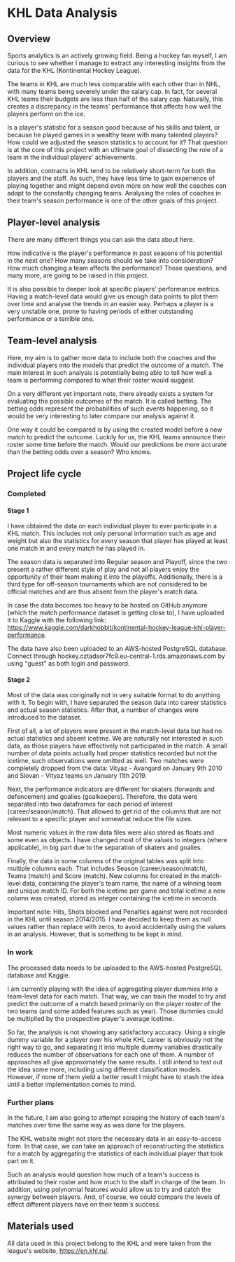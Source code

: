 # KHL Data Analysis
## Overview
Sports analytics is an actively growing field. Being a hockey fan myself, I am curious to see whether I manage to extract any interesting insights from the data for the KHL (Kontinental Hockey League).

The teams in KHL are much less comparable with each other than in NHL, with many teams being severely under the salary cap. In fact, for several KHL teams their budgets are less than half of the salary cap. Naturally, this creates a discrepancy in the teams' performance that affects how well the players perform on the ice.

Is a player's statistic for a season good because of his skills and talent, or because he played games in a wealthy team with many talented players? How could we adjusted the season statistics to account for it? That question is at the core of this project with an ultimate goal of dissecting the role of a team in the individual players' achievements.

In addition, contracts in KHL tend to be relatively short-term for both the players and the staff. As such, they have less time to gain experience of playing together and might depend even more on how well the coaches can adapt to the constantly changing teams. Analysing the roles of coaches in their team's season performance is one of the other goals of this project.

## Player-level analysis
There are many different things you can ask the data about here.

How indicative is the player's performance in past seasons of his potential in the next one? How many seasons should we take into consideration? How much changing a team affects the performance? Those questions, and many more, are going to be raised in this project.

It is also possible to deeper look at specific players' performance metrics. Having a match-level data would give us enough data points to plot them over time and analyse the trends in an easier way. Perhaps a player is a very unstable one, prone to having periods of either outstanding performance or a terrible one.

## Team-level analysis
Here, my aim is to gather more data to include both the coaches and the individual players into the models that predict the outcome of a match. The main interest in such analysis is potentially being able to tell how well a team is performing compared to what their roster would suggest.

On a very different yet important note, there already exists a system for evaluating the possible  outcomes of the match. It is called betting. The betting odds represent the probabilities of such events happening, so it would be very interesting to later compare our analysis against it.

One way it could be compared is by using the created model before a new match to predict the outcome. Luckily for us, the KHL teams announce their roster some time before the match. Would our predictions be more accurate than the betting odds over a season? Who knows.

## Project life cycle
### Completed
#### Stage 1
I have obtained the data on each individual player to ever participate in a KHL match. This includes not only personal information such as age and weight but also the statistics for every season that player has played at least one match in and every match he has played in.

The season data is separated into Regular season and Playoff, since the two present a rather different style of play and not all players enjoy the opportunity of their team making it into the playoffs. Additionally, there is a third type for off-season tournaments which are not considered to be official matches and are thus absent from the player's match data.

In case the data becomes too heavy to be hosted on GitHub anymore (which the match performance dataset is getting close to), I have uploaded it to Kaggle with the following link: https://www.kaggle.com/darkhobbit/kontinental-hockey-league-khl-player-performance.

The data have also been uploaded to an AWS-hosted PostgreSQL database. Connect through hockey.cztadsor7fc9.eu-central-1.rds.amazonaws.com by using "guest" as both login and password.

#### Stage 2
Most of the data was coriginally not in very suitable format to do anything with it. To begin with, I have separated the season data into career statistics and actual season statistics. After that, a number of changes were introduced to the dataset.

First of all, a lot of players were present in the match-level data but had no actual statistics and absent icetime. We are naturally not interested in such data, as those players have effectively not participated in the match. A small number of data points actually had proper statistics recorded but not the icetime, such observations were omitted as well. Two matches were completely dropped from the data: Vityaz - Avangard on January 9th 2010 and Slovan - Vityaz teams on January 11th 2019.

Next, the performance indicators are different for skaters (forwards and defencemen) and goalies (goalkeepers). Therefore, the data were separated into two dataframes for each period of interest (career/season/match). That allowed to get rid of the columns that are not relevant to a specific player and somewhat reduce the file sizes.  

Most numeric values in the raw data files were also stored as floats and some even as objects. I have changed most of the values to integers (where applicable), in big part due to the separation of skaters and goalies. 

Finally, the data in some columns of the original tables was split into multiple columns each. That includes Season (career/season/match), Teams (match) and Score (match). New columns for created in the match-level data, containing the player's team name, the name of a winning team and unique match ID. For both the icetime per game and total icetime a new column was created, stored as integer containing the icetime in seconds.

Important note: Hits, Shots blocked and Penalties against were not recorded in the KHL until season 2014/2015. I have decided to keep them as null values rather than replace with zeros, to avoid accidentally using the values in an analysis. However, that is something to be kept in mind.

### In work
The processed data needs to be uploaded to the AWS-hosted PostgreSQL database and Kaggle. 

I am currently playing with the idea of aggregating player dummies into a team-level data for each match. That way, we can train the model to try and predict the outcome of a match based primarily on the player roster of the two teams (and some added features such as year). Those dummies could be multiplied by the prospective player's average icetime.

So far, the analysis is not showing any satisfactory accuracy. Using a single dummy variable for a player over his whole KHL career is obviously not the right way to go, and separating it into multiple dummy variables drastically reduces the number of observations for each one of them. A number of approaches all give approximately the same results. I still intend to test out the idea some more, including using different classification models. However, if none of them yield a better result I might have to stash the idea until a better implementation comes to mind. 

### Further plans
In the future, I am also going to attempt scraping the history of each team's matches over time the same way as was done for the players.

The KHL website might not store the necessary data in an easy-to-access form. In that case, we can take an approach of reconstructing the statistics for a match by aggregating the statistics of each individual player that took part on it.

Such an analysis would question how much of a team's success is attributed to their roster and how much to the staff in charge of the team. In addition, using polynomial features would allow us to try and catch the synergy between players. And, of course, we could compare the levels of effect different players have on their team's success.

## Materials used
All data used in this project belong to the KHL and were taken from the league's website, https://en.khl.ru/.